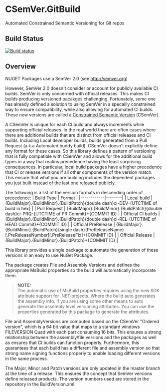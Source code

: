 # CSemVer.GitBuild
Automated Constrained Semantic Versioning for Git repos

## Build Status
[![Build status](https://ci.appveyor.com/api/projects/status/5utx29w16mat63sm/branch/master?svg=true)](https://ci.appveyor.com/project/UbiquityDotNet/csemver-gitbuild/branch/master)


## Overview
NUGET Packages use a SemVer 2.0 (see http://semver.org)

However, SemVer 2.0 doesn't consider or account for publicly available CI builds.
SemVer is only concerned with official releases. This makes CI builds producing 
versioned pacakges challenging. Fortunately, some one has already defined a solution
to using SemVer in a specailly constrained way to ensure compatibility, while also 
allowing for automated CI builds. These new versions are called a [Constrained Semantic
Version](http://csemver.org) (CSemVer).

A CSemVer is unique for each CI build and always increments while supporting official releases.
In the real world there are often cases where there are additional builds that are distinct from
official releases and CI builds. Including Local developer builds, builds generated from a Pull 
Request (a.k.a Automated buddy build). CSemVer doesn't explicitly define any format for these cases.
So this library defines a pattern of versioning that is fully compatible with CSemVer and allows for
the additional build types in a way that reatins precedence having the least surprising consequences.
In particular, local build packages have a higher precedence that CI or release versions if all other
components of the version match. This ensure that what you are building includes the dependent packages
you just built instead of the last one released publicly.

The following is a list of the version formats in descending order of precedence:
| Build Type | Format |
|------------|--------|
| Local build  | {BuildMajor}.{BuildMinor}.{BuildPatch}{double dash}ci-DEV-{UTCTIME of build in hex} |
| Pull Request | {BuildMajor}.{BuildMinor}.{BuildPatch}{double dash}ci-PRQ-{UTCTIME of PR Commit}+{COMMIT ID} |
| Official CI builds | {BuildMajor}.{BuildMinor}.{BuildPatch}{double dash}ci-REL-{UTCTIME of HEAD Commit}+{COMMIT ID} |
| Official PreRelease | {BuildMajor}.{BuildMinor}.{BuildPatch}{single dash}{PreReleaseName}[.PreReleaseNumber][.PreReleaseFix]+{COMMIT ID} |
| Official Release | {BuildMajor}.{BuildMinor}.{BuildPatch}+{COMMIT ID} |

This library provides a single package to automate the generation of these versions in an easy to use
NuGet Package.

The package creates File and Assembly Versions and defines the appropriate MsBuild properties
so the build will automatically incorporate them.
> **NOTE:**  
The automatic use of MsBuild properties requires using the new SDK attribute support for .NET projects.
Where the build auto generates the assembly info. If you are using some other means to auto generate the
assembly level versioning attributes. You can use the properties generated by this package to generate the
attributes.

File and AssemblyVersions are computed based on the CSemVer "Ordered version", which
is a 64 bit value that maps to a standard windows FILEVERSION Quad with each part
consuming 16 bits. This ensures a strong relationship between the  assembly/file versions
and the packages as well as ensures that CI builds can function properly. Furthermore, this
guarantees that each build has a different file and assembly version so that strong name
signing functions properly to enable loading different versions in the same process. 

The Major, Minor and Patch versions are only updated in the master branch at the time
of a release. This ensures the concept that SemVer versions define released products. The
version numbers used are stored in the repository in the BuildVersion.xml

